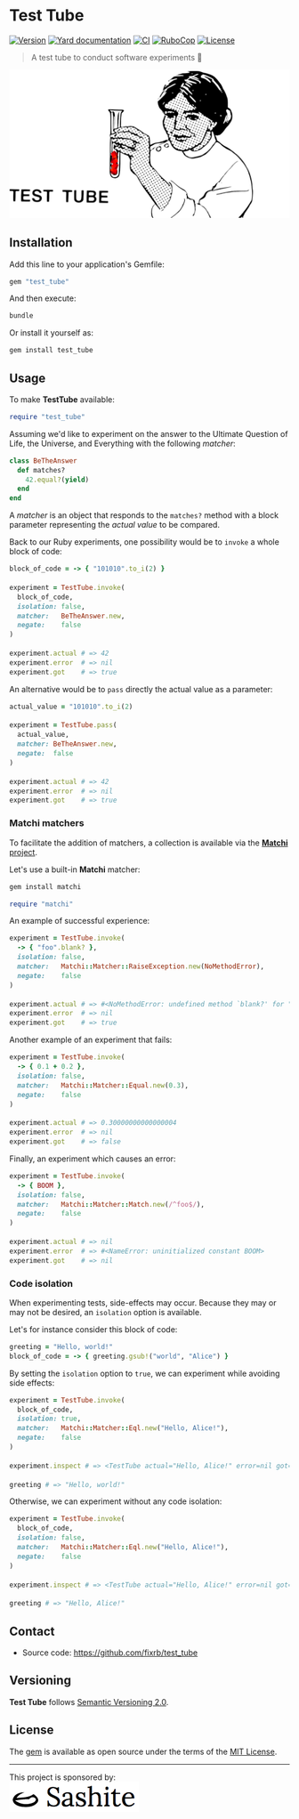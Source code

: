 # Test Tube

[![Version](https://img.shields.io/github/v/tag/fixrb/test_tube?label=Version&logo=github)](https://github.com/fixrb/test_tube/releases)
[![Yard documentation](https://img.shields.io/badge/Yard-documentation-blue.svg?logo=github)](https://rubydoc.info/github/fixrb/test_tube/main)
[![CI](https://github.com/fixrb/test_tube/workflows/CI/badge.svg?branch=main)](https://github.com/fixrb/test_tube/actions?query=workflow%3Aci+branch%3Amain)
[![RuboCop](https://github.com/fixrb/test_tube/workflows/RuboCop/badge.svg?branch=main)](https://github.com/fixrb/test_tube/actions?query=workflow%3Arubocop+branch%3Amain)
[![License](https://img.shields.io/github/license/fixrb/test_tube?label=License&logo=github)](https://github.com/fixrb/test_tube/raw/main/LICENSE.md)

> A test tube to conduct software experiments 🧪

![A researcher experimenting with Ruby code](https://github.com/fixrb/test_tube/raw/main/img/social-media-preview.png)

## Installation

Add this line to your application's Gemfile:

```ruby
gem "test_tube"
```

And then execute:

```sh
bundle
```

Or install it yourself as:

```sh
gem install test_tube
```

## Usage

To make __TestTube__ available:

```ruby
require "test_tube"
```

Assuming we'd like to experiment on the answer to the Ultimate Question of Life,
the Universe, and Everything with the following _matcher_:

```ruby
class BeTheAnswer
  def matches?
    42.equal?(yield)
  end
end
```

A _matcher_ is an object that responds to the `matches?` method with a block
parameter representing the _actual value_ to be compared.

Back to our Ruby experiments, one possibility would be to `invoke` a whole block
of code:

```ruby
block_of_code = -> { "101010".to_i(2) }

experiment = TestTube.invoke(
  block_of_code,
  isolation: false,
  matcher:   BeTheAnswer.new,
  negate:    false
)

experiment.actual # => 42
experiment.error  # => nil
experiment.got    # => true
```

An alternative would be to `pass` directly the actual value as a parameter:

```ruby
actual_value = "101010".to_i(2)

experiment = TestTube.pass(
  actual_value,
  matcher: BeTheAnswer.new,
  negate:  false
)

experiment.actual # => 42
experiment.error  # => nil
experiment.got    # => true
```

### __Matchi__ matchers

To facilitate the addition of matchers, a collection is available via the
[__Matchi__ project](https://github.com/fixrb/matchi/).

Let's use a built-in __Matchi__ matcher:

```sh
gem install matchi
```

```ruby
require "matchi"
```

An example of successful experience:

```ruby
experiment = TestTube.invoke(
  -> { "foo".blank? },
  isolation: false,
  matcher:   Matchi::Matcher::RaiseException.new(NoMethodError),
  negate:    false
)

experiment.actual # => #<NoMethodError: undefined method `blank?' for "foo":String>
experiment.error  # => nil
experiment.got    # => true
```

Another example of an experiment that fails:

```ruby
experiment = TestTube.invoke(
  -> { 0.1 + 0.2 },
  isolation: false,
  matcher:   Matchi::Matcher::Equal.new(0.3),
  negate:    false
)

experiment.actual # => 0.30000000000000004
experiment.error  # => nil
experiment.got    # => false
```

Finally, an experiment which causes an error:

```ruby
experiment = TestTube.invoke(
  -> { BOOM },
  isolation: false,
  matcher:   Matchi::Matcher::Match.new(/^foo$/),
  negate:    false
)

experiment.actual # => nil
experiment.error  # => #<NameError: uninitialized constant BOOM>
experiment.got    # => nil
```

### Code isolation

When experimenting tests, side-effects may occur. Because they may or may not be
desired, an `isolation` option is available.

Let's for instance consider this block of code:

```ruby
greeting = "Hello, world!"
block_of_code = -> { greeting.gsub!("world", "Alice") }
```

By setting the `isolation` option to `true`, we can experiment while avoiding
side effects:

```ruby
experiment = TestTube.invoke(
  block_of_code,
  isolation: true,
  matcher:   Matchi::Matcher::Eql.new("Hello, Alice!"),
  negate:    false
)

experiment.inspect # => <TestTube actual="Hello, Alice!" error=nil got=true>

greeting # => "Hello, world!"
```

Otherwise, we can experiment without any code isolation:

```ruby
experiment = TestTube.invoke(
  block_of_code,
  isolation: false,
  matcher:   Matchi::Matcher::Eql.new("Hello, Alice!"),
  negate:    false
)

experiment.inspect # => <TestTube actual="Hello, Alice!" error=nil got=true>

greeting # => "Hello, Alice!"
```

## Contact

* Source code: https://github.com/fixrb/test_tube

## Versioning

__Test Tube__ follows [Semantic Versioning 2.0](https://semver.org/).

## License

The [gem](https://rubygems.org/gems/test_tube) is available as open source under the terms of the [MIT License](https://opensource.org/licenses/MIT).

***

<p>
  This project is sponsored by:<br />
  <a href="https://sashite.com/"><img
    src="https://github.com/fixrb/test_tube/raw/main/img/sashite.png"
    alt="Sashite" /></a>
</p>
